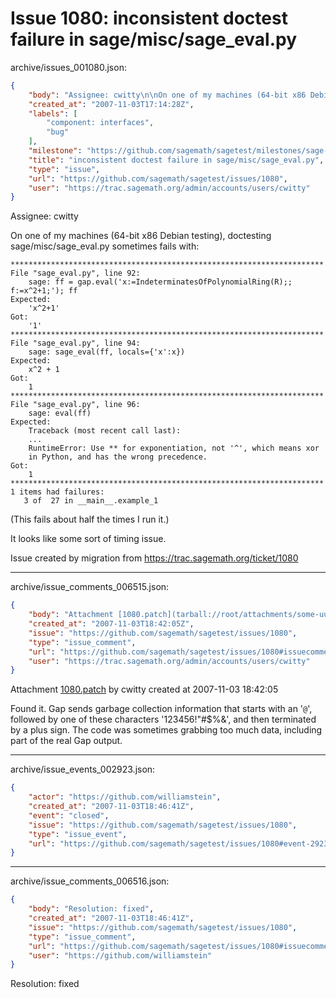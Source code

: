 # Issue 1080: inconsistent doctest failure in sage/misc/sage_eval.py

archive/issues_001080.json:
```json
{
    "body": "Assignee: cwitty\n\nOn one of my machines (64-bit x86 Debian testing), doctesting sage/misc/sage_eval.py sometimes fails with:\n\n```\n**********************************************************************\nFile \"sage_eval.py\", line 92:\n    sage: ff = gap.eval('x:=IndeterminatesOfPolynomialRing(R);; f:=x^2+1;'); ff\nExpected:\n    'x^2+1'\nGot:\n    '1'\n**********************************************************************\nFile \"sage_eval.py\", line 94:\n    sage: sage_eval(ff, locals={'x':x})\nExpected:\n    x^2 + 1\nGot:\n    1\n**********************************************************************\nFile \"sage_eval.py\", line 96:\n    sage: eval(ff)\nExpected:\n    Traceback (most recent call last):\n    ...\n    RuntimeError: Use ** for exponentiation, not '^', which means xor\n    in Python, and has the wrong precedence.\nGot:\n    1\n**********************************************************************\n1 items had failures:\n   3 of  27 in __main__.example_1\n```\n\n\n(This fails about half the times I run it.)\n\nIt looks like some sort of timing issue.\n\nIssue created by migration from https://trac.sagemath.org/ticket/1080\n\n",
    "created_at": "2007-11-03T17:14:28Z",
    "labels": [
        "component: interfaces",
        "bug"
    ],
    "milestone": "https://github.com/sagemath/sagetest/milestones/sage-2.8.12",
    "title": "inconsistent doctest failure in sage/misc/sage_eval.py",
    "type": "issue",
    "url": "https://github.com/sagemath/sagetest/issues/1080",
    "user": "https://trac.sagemath.org/admin/accounts/users/cwitty"
}
```
Assignee: cwitty

On one of my machines (64-bit x86 Debian testing), doctesting sage/misc/sage_eval.py sometimes fails with:

```
**********************************************************************
File "sage_eval.py", line 92:
    sage: ff = gap.eval('x:=IndeterminatesOfPolynomialRing(R);; f:=x^2+1;'); ff
Expected:
    'x^2+1'
Got:
    '1'
**********************************************************************
File "sage_eval.py", line 94:
    sage: sage_eval(ff, locals={'x':x})
Expected:
    x^2 + 1
Got:
    1
**********************************************************************
File "sage_eval.py", line 96:
    sage: eval(ff)
Expected:
    Traceback (most recent call last):
    ...
    RuntimeError: Use ** for exponentiation, not '^', which means xor
    in Python, and has the wrong precedence.
Got:
    1
**********************************************************************
1 items had failures:
   3 of  27 in __main__.example_1
```


(This fails about half the times I run it.)

It looks like some sort of timing issue.

Issue created by migration from https://trac.sagemath.org/ticket/1080





---

archive/issue_comments_006515.json:
```json
{
    "body": "Attachment [1080.patch](tarball://root/attachments/some-uuid/ticket1080/1080.patch) by cwitty created at 2007-11-03 18:42:05\n\nFound it.  Gap sends garbage collection information that starts with an '`@`', followed by one of these characters '123456!\"#$%&', and then terminated by a plus sign.  The code was sometimes grabbing too much data, including part of the real Gap output.",
    "created_at": "2007-11-03T18:42:05Z",
    "issue": "https://github.com/sagemath/sagetest/issues/1080",
    "type": "issue_comment",
    "url": "https://github.com/sagemath/sagetest/issues/1080#issuecomment-6515",
    "user": "https://trac.sagemath.org/admin/accounts/users/cwitty"
}
```

Attachment [1080.patch](tarball://root/attachments/some-uuid/ticket1080/1080.patch) by cwitty created at 2007-11-03 18:42:05

Found it.  Gap sends garbage collection information that starts with an '`@`', followed by one of these characters '123456!"#$%&', and then terminated by a plus sign.  The code was sometimes grabbing too much data, including part of the real Gap output.



---

archive/issue_events_002923.json:
```json
{
    "actor": "https://github.com/williamstein",
    "created_at": "2007-11-03T18:46:41Z",
    "event": "closed",
    "issue": "https://github.com/sagemath/sagetest/issues/1080",
    "type": "issue_event",
    "url": "https://github.com/sagemath/sagetest/issues/1080#event-2923"
}
```



---

archive/issue_comments_006516.json:
```json
{
    "body": "Resolution: fixed",
    "created_at": "2007-11-03T18:46:41Z",
    "issue": "https://github.com/sagemath/sagetest/issues/1080",
    "type": "issue_comment",
    "url": "https://github.com/sagemath/sagetest/issues/1080#issuecomment-6516",
    "user": "https://github.com/williamstein"
}
```

Resolution: fixed

